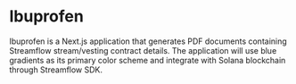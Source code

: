 # Ibuprofen
Ibuprofen is a Next.js application that generates PDF documents containing Streamflow stream/vesting contract details. The application will use blue gradients as its primary color scheme and integrate with Solana blockchain through Streamflow SDK.
